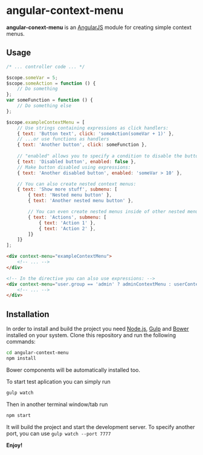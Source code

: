 # angular-context-menu

__angular-conext-menu__ is an [AngularJS](https://angularjs.org/) module for creating simple context menus.

## Usage
```javascript
/* ... controller code ... */

$scope.someVar = 5;
$scope.someAction = function () {
    // Do something
};
var someFunction = function () {
    // Do something else
};

$scope.exampleContextMenu = [
    // Use strings containing expressions as click handlers:
    { text: 'Button text', click: 'someAction(someVar + 1)' },
    // ...or use functions as handlers
    { text: 'Another button', click: someFunction },
    
    // "enabled" allows you to specify a condition to disable the button.
    { text: 'Disabled button', enabled: false },
    // Make button disabled using expressions:
    { text: 'Another disabled button', enabled: 'someVar > 10' },

    // You can also create nested context menus:
    { text: 'Show more stuff', submenu: [
        { text: 'Nested menu button' },
        { text: 'Another nested menu button' },

        // You can even create nested menus inside of other nested menus
        { text: 'Actions', submenu: [
            { text: 'Action 1' },
            { text: 'Action 2' },
        ]}
    ]}
];
```

```html
<div context-menu="exampleContextMenu">
    <!-- ... -->
</div>

<!-- In the directive you can also use expressions: -->
<div context-menu="user.group == 'admin' ? adminContextMenu : userContextMenu">
    <!-- ... -->
</div>
```

## Installation
In order to install and build the project you need [Node.js](https://nodejs.org/), [Gulp](http://gulpjs.com/) and [Bower](https://bower.io/) installed on your system.
Clone this repository and run the following commands:
```bash
cd angular-context-menu
npm install
```
Bower components will be automatically installed too.

To start test aplication you can simply run
```bash
gulp watch
```
Then in another terminal window/tab run
```bash
npm start
```
It will build the project and start the development server. To specify another port, you can use `gulp watch --port 7777`

__Enjoy!__